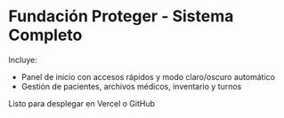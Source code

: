 # Fundación Proteger - Sistema Completo

Incluye:
- Panel de inicio con accesos rápidos y modo claro/oscuro automático
- Gestión de pacientes, archivos médicos, inventario y turnos

Listo para desplegar en Vercel o GitHub
